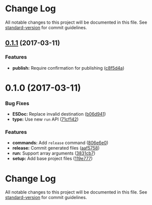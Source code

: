 # Change Log

All notable changes to this project will be documented in this file. See [standard-version](https://github.com/conventional-changelog/standard-version) for commit guidelines.

<a name="0.1.1"></a>
## [0.1.1](https://github.com/ls-age/util/compare/v0.1.0...v0.1.1) (2017-03-11)


### Features

* **publish:** Require confirmation for publishing ([c8f5d4a](https://github.com/ls-age/util/commit/c8f5d4a))



<a name="0.1.0"></a>
# 0.1.0 (2017-03-11)


### Bug Fixes

* **ESDoc:** Replace invalid destination ([b06d941](https://github.com/ls-age/util/commit/b06d941))
* **type:** Use new `run` API ([71cf142](https://github.com/ls-age/util/commit/71cf142))


### Features

* **commands:** Add `release` command ([806e6e0](https://github.com/ls-age/util/commit/806e6e0))
* **release:** Commit generated files ([aaf5758](https://github.com/ls-age/util/commit/aaf5758))
* **run:** Support array arguments ([3831cb7](https://github.com/ls-age/util/commit/3831cb7))
* **setup:** Add base project files ([119e777](https://github.com/ls-age/util/commit/119e777))



# Change Log

All notable changes to this project will be documented in this file. See [standard-version](https://github.com/conventional-changelog/standard-version) for commit guidelines.
